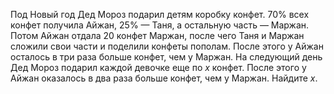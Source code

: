 Под Новый год Дед Мороз подарил детям коробку конфет. $70\%$ 
всех конфет получила Айжан, $25\%$ — Таня, а остальную часть — Маржан. 
Потом Айжан отдала 20 конфет Маржан, после чего Таня и Маржан сложили свои части и поделили конфеты пополам. После этого у Айжан осталось в три раза больше конфет, чем у Маржан. На следующий день Дед Мороз подарил каждой девочке еще по $x$ конфет. После этого у Айжан оказалось в два раза больше конфет, чем у Маржан. Найдите $x$.